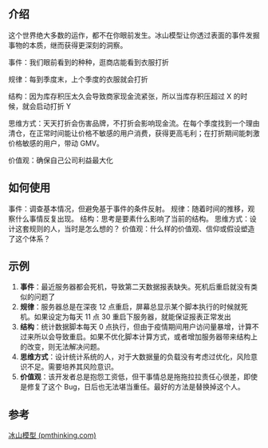 ## 介绍
这个世界绝大多数的运作，都不在你眼前发生。冰山模型让你透过表面的事件发掘事物的本质，继而获得更深刻的洞察。

事件：我们眼前看到的种种，逛商店能看到衣服打折

规律：每到季度末，上个季度的衣服就会打折

结构：因为库存积压太久会导致商家现金流紧张，所以当库存积压超过 X 的时候，就会启动打折 Y

思维方式：天天打折会伤害品牌，不打折会影响现金流。在每个季度找到一个理由清仓，在正常时间能让价格不敏感的用户消费，获得更高毛利；在打折期间能刺激价格敏感的用户，带动 GMV。

价值观：确保自己公司利益最大化

## 如何使用

事件：调查基本情况，但避免基于事件的条件反射。
规律：随着时间的推移，观察什么事情反复出现。
结构：思考是要素什么影响了当前的结构。
思维方式：设计这套规则的人，当时是怎么想的？
价值观：什么样的价值观、信仰或假设塑造了这个体系？

## 示例

1.  **事件**：最近服务器都会死机，导致第二天数据报表缺失。死机后重启就没有类似的问题了
2.  **规律**：服务器总是在深夜 12 点重启，屏幕总显示某个脚本执行的时候就死机。如果设定为每天 11 点 30 重启下服务器，就能保证报表正常发出
3.  **结构**：统计数据脚本每天 0 点执行，但由于疫情期间用户访问量暴增，计算不过来所以会导致重启。如果不优化脚本计算方式，或者增加服务器带来结构上的改变，则无法解决问题。
4.  **思维方式**：设计统计系统的人，对于大数据量的负载没有考虑过优化，风险意识不足。需要培养其风险意识。
5.  **价值观**：该开发者总是抱怨工资低，但干事情总是拖拖拉拉责任心很差，即使是修复了这个 Bug，日后也无法堪当重任。最好的方法是替换掉这个人。



## 参考

[冰山模型 (pmthinking.com)](https://pmthinking.com/0ea97d86f5454b6d9bc980585f94b7de)